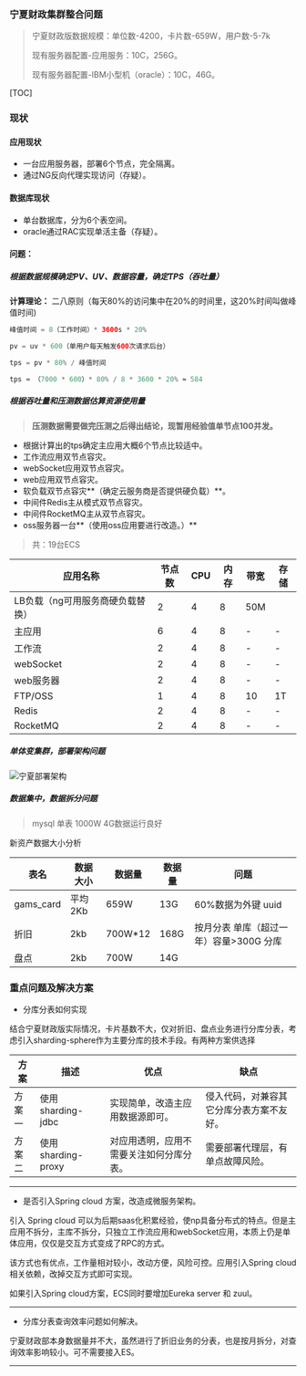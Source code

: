 ### 宁夏财政集群整合问题



> 宁夏财政版数据规模：单位数-4200，卡片数-659W，用户数-5-7k
>
> 现有服务器配置-应用服务：10C，256G。
>
> 现有服务器配置-IBM小型机（oracle）：10C，46G。





[TOC]

### 现状

#### 应用现状

- 一台应用服务器，部署6个节点，完全隔离。
- 通过NG反向代理实现访问（存疑）。

#### 数据库现状

- 单台数据库，分为6个表空间。
- oracle通过RAC实现单活主备（存疑）。

#### 问题：

##### 根据数据规模确定PV、UV、数据容量，确定TPS（吞吐量）

**计算理论：** 二八原则（每天80%的访问集中在20%的时间里，这20%时间叫做峰值时间)

```java
峰值时间 = 8（工作时间）* 3600s * 20%

pv = uv * 600（单用户每天触发600次请求后台）

tps = pv * 80% / 峰值时间

tps ≈ （7000 * 600）* 80% / 8 * 3600 * 20% ≈ 584
```

 

##### 根据吞吐量和压测数据估算资源使用量



> **压测数据需要做完压测之后得出结论，现暂用经验值单节点100并发。**



- 根据计算出的tps确定主应用大概6个节点比较适中。
- 工作流应用双节点容灾。
- webSocket应用双节点容灾。
- web应用双节点容灾。
- 软负载双节点容灾**（确定云服务商是否提供硬负载）**。
- 中间件Redis主从模式双节点容灾。
- 中间件RocketMQ主从双节点容灾。
- oss服务器一台**（使用oss应用要进行改造。）**

> 共：19台ECS

| 应用名称                         | 节点数 | CPU  | 内存 | 带宽 | 存储 |
| -------------------------------- | ------ | ---- | ---- | ---- | ---- |
| LB负载（ng可用服务商硬负载替换） | 2      | 4    | 8    | 50M  |      |
| 主应用                           | 6      | 4    | 8    | -    | -    |
| 工作流                           | 2      | 4    | 8    | -    | -    |
| webSocket                        | 2      | 4    | 8    | -    | -    |
| web服务器                        | 2      | 4    | 8    | -    | -    |
| FTP/OSS                          | 1      | 4    | 8    | 10   | 1T   |
| Redis                            | 2      | 4    | 8    | -    | -    |
| RocketMQ                         | 2      | 4    | 8    | -    | -    |



##### 单体变集群，部署架构问题

![宁夏部署架构](/Users/lorne/Desktop/lornezhang66.github.io/typora_doc/久其软件/日常/宁夏财政集群整合问题.assets/宁夏部署架构.png)

##### 数据集中，数据拆分问题

> mysql 单表 1000W 4G数据运行良好

新资产数据大小分析

| 表名      | 数据大小 | 数据量  | 数据量 | 问题                                    |
| --------- | -------- | ------- | ------ | --------------------------------------- |
| gams_card | 平均 2Kb | 659W    | 13G    | 60%数据为外键 uuid                      |
| 折旧      | 2kb      | 700W*12 | 168G   | 按月分表 单库（超过一年）容量>300G 分库 |
| 盘点      | 2kb      | 700W    | 14G    |                                         |



### 重点问题及解决方案

- 分库分表如何实现

结合宁夏财政版实际情况，卡片基数不大，仅对折旧、盘点业务进行分库分表，考虑引入sharding-sphere作为主要分库的技术手段。有两种方案供选择

| 方案   | 描述               | 优点                                     | 缺点                                     |
| ------ | ------------------ | ---------------------------------------- | ---------------------------------------- |
| 方案一 | 使用sharding-jdbc  | 实现简单，改造主应用数据源即可。         | 侵入代码，对兼容其它分库分表方案不友好。 |
| 方案二 | 使用sharding-proxy | 对应用透明，应用不需要关注如何分库分表。 | 需要部署代理层，有单点故障风险。         |



---

- 是否引入Spring cloud 方案，改造成微服务架构。

引入 Spring cloud 可以为后期saas化积累经验，使np具备分布式的特点。但是主应用不拆分，主库不拆分，只独立工作流应用和webSocket应用，本质上仍是单体应用，仅仅是交互方式变成了RPC的方式。

该方式也有优点，工作量相对较小，改动方便，风险可控。应用引入Spring cloud相关依赖，改掉交互方式即可实现。

如果引入Spring cloud方案，ECS同时要增加Eureka server 和 zuul。

---

- 分库分表查询效率问题如何解决。

宁夏财政部本身数据量并不大，虽然进行了折旧业务的分表，也是按月拆分，对查询效率影响较小。可不需要接入ES。

---

